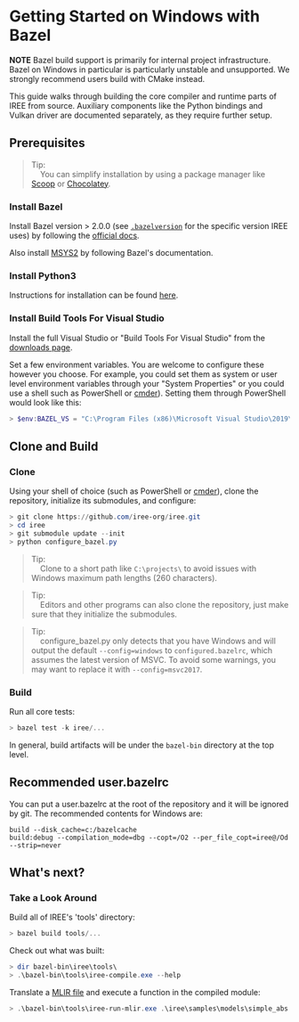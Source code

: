 # Getting Started on Windows with Bazel

**NOTE** Bazel build support is primarily for internal project infrastructure.
Bazel on Windows in particular is particularly unstable and unsupported.
We strongly recommend users build with CMake instead.

This guide walks through building the core compiler and runtime parts of IREE
from source. Auxiliary components like the Python bindings and Vulkan driver are
documented separately, as they require further setup.

## Prerequisites

> Tip:<br>
> &nbsp;&nbsp;&nbsp;&nbsp;You can simplify installation by using a package
> manager like [Scoop](https://scoop.sh/) or
> [Chocolatey](https://chocolatey.org/).

### Install Bazel

Install Bazel version > 2.0.0 (see
[`.bazelversion`](https://github.com/iree-org/iree/blob/main/.bazelversion) for
the specific version IREE uses) by following the
[official docs](https://docs.bazel.build/versions/master/install-windows.html).

Also install [MSYS2](https://www.msys2.org/) by following Bazel's documentation.

### Install Python3

Instructions for installation can be found
[here](https://www.python.org/downloads/windows/).

### Install Build Tools For Visual Studio

Install the full Visual Studio or "Build Tools For Visual Studio" from the
[downloads page](https://visualstudio.microsoft.com/downloads/).

Set a few environment variables. You are welcome to configure these however you
choose. For example, you could set them as system or user level environment
variables through your "System Properties" or you could use a shell such as
PowerShell or [cmder](https://cmder.net/)). Setting them through PowerShell
would look like this:

```powershell
> $env:BAZEL_VS = "C:\Program Files (x86)\Microsoft Visual Studio\2019\BuildTools"
```

## Clone and Build

### Clone

Using your shell of choice (such as PowerShell or [cmder](https://cmder.net/)),
clone the repository, initialize its submodules, and configure:

```powershell
> git clone https://github.com/iree-org/iree.git
> cd iree
> git submodule update --init
> python configure_bazel.py
```

> Tip:<br>
> &nbsp;&nbsp;&nbsp;&nbsp;Clone to a short path like `C:\projects\` to avoid
> issues with Windows maximum path lengths (260 characters).

> Tip:<br>
> &nbsp;&nbsp;&nbsp;&nbsp;Editors and other programs can also clone the
> repository, just make sure that they initialize the submodules.

> Tip:<br>
> &nbsp;&nbsp;&nbsp;&nbsp;configure_bazel.py only detects that you have Windows
> and will output the default `--config=windows` to `configured.bazelrc`, which
> assumes the latest version of MSVC. To avoid some warnings, you may want to
> replace it with `--config=msvc2017`.

### Build

Run all core tests:

```powershell
> bazel test -k iree/...
```

In general, build artifacts will be under the `bazel-bin` directory at the top
level.

## Recommended user.bazelrc

You can put a user.bazelrc at the root of the repository and it will be ignored
by git. The recommended contents for Windows are:

```
build --disk_cache=c:/bazelcache
build:debug --compilation_mode=dbg --copt=/O2 --per_file_copt=iree@/Od --strip=never
```

## What's next?

### Take a Look Around

Build all of IREE's 'tools' directory:

```powershell
> bazel build tools/...
```

Check out what was built:

```powershell
> dir bazel-bin\iree\tools\
> .\bazel-bin\tools\iree-compile.exe --help
```

Translate a
[MLIR file](https://github.com/iree-org/iree/blob/main/samples/models/simple_abs.mlir)
and execute a function in the compiled module:

```powershell
> .\bazel-bin\tools\iree-run-mlir.exe .\iree\samples\models\simple_abs.mlir --function-input="f32=-2" --iree-hal-target-backends=vmvx --print-mlir
```
